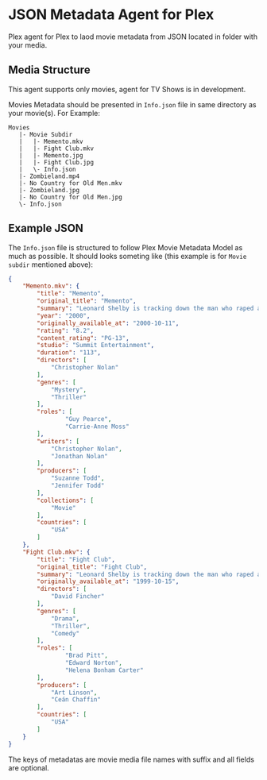 JSON Metadata Agent for Plex
============================
Plex agent for Plex to laod movie metadata from JSON located in folder with your media.

Media Structure
---------------
This agent supports only movies, agent for TV Shows is in development.

Movies Metadata should be presented in `Info.json` file in same directory as your movie(s). For Example:

```
Movies
   |- Movie Subdir
   |   |- Memento.mkv
   |   |- Fight Club.mkv
   |   |- Memento.jpg
   |   |- Fight Club.jpg
   |   \- Info.json
   |- Zombieland.mp4
   |- No Country for Old Men.mkv
   |- Zombieland.jpg
   |- No Country for Old Men.jpg
   \- Info.json
```

Example JSON
------------
The `Info.json` file is structured to follow Plex Movie Metadata Model as much as possible. It should looks someting like (this example is for `Movie subdir` mentioned above):

```json
{
    "Memento.mkv": {
        "title": "Memento",
        "original_title": "Memento",
        "summary": "Leonard Shelby is tracking down the man who raped and murdered his wife. The difficulty of locating his wife's killer, however, is compounded by the fact that he suffers from a rare, untreatable form of short-term memory loss. Although he can recall details of life before his accident, Leonard cannot remember what happened fifteen minutes ago, where he's going, or why.",
        "year": "2000",
        "originally_available_at": "2000-10-11",
        "rating": "8.2",
        "content_rating": "PG-13",
        "studio": "Summit Entertainment",
        "duration": "113",
        "directors": [
            "Christopher Nolan"
        ],
        "genres": [
            "Mystery",
            "Thriller"
        ],
        "roles": [
                "Guy Pearce",
                "Carrie-Anne Moss"
        ],
        "writers": [
            "Christopher Nolan",
            "Jonathan Nolan"
        ],
        "producers": [
            "Suzanne Todd",
            "Jennifer Todd"
        ],
        "collections": [
            "Movie"
        ],
        "countries": [
            "USA"
        ]
    },
    "Fight Club.mkv": {
        "title": "Fight Club",
        "original_title": "Fight Club",
        "summary": "Leonard Shelby is tracking down the man who raped and murdered his wife. The difficulty of locating his wife's killer, however, is compounded by the fact that he suffers from a rare, untreatable form of short-term memory loss. Although he can recall details of life before his accident, Leonard cannot remember what happened fifteen minutes ago, where he's going, or why.",
        "originally_available_at": "1999-10-15",
        "directors": [
            "David Fincher"
        ],
        "genres": [
            "Drama",
            "Thriller",
            "Comedy"
        ],
        "roles": [
                "Brad Pitt",
                "Edward Norton",
                "Helena Bonham Carter"
        ],
        "producers": [
            "Art Linson",
            "Ceán Chaffin"
        ],
        "countries": [
            "USA"
        ]
    }
}
```

The keys of metadatas are movie media file names with suffix and all fields are optional.